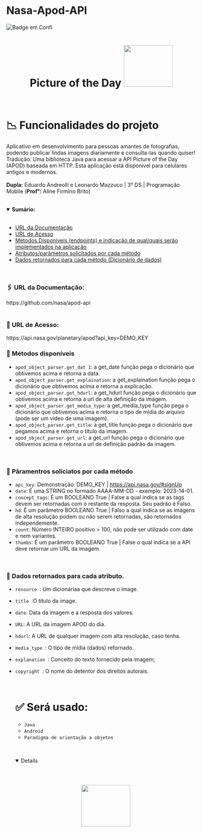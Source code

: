 # Nasa-Apod-API

![Badge em Confi](http://img.shields.io/static/v1?label=FUNCIONALIDADE&message=%20Receber%20fotos%20diárias%20e%20consultar%20imagens%20antecessoras%20ao%20dia%20atual%20&color=blueviolet&style=for-the-badge)


<div>

<h1 align="center"> Picture of the Day <img src="https://user-images.githubusercontent.com/101806906/229294885-5339f337-e9eb-4573-8fef-21fe6ed59708.png" height="110px" width="130px"/> </h1>
</div><bR>

  # :chart_with_downwards_trend: Funcionalidades do projeto
 Aplicativo em desenvolvimento para pessoas amantes de fotografias, podendo publicar lindas imagens diariamente e consulta-las quando quiser!
 Tradução: Uma biblioteca Java para acessar a API Picture of the Day (APOD) baseada em HTTP. Esta aplicação está disponivel para celulares antigos e modernos.
  <br><br>
 **Dupla:** Eduardo Andreolli e Leonardo Mazzuco | 3° DS | Programação Mobile (**Prof°:** Aline Firmino Brito)<br>

<bR>
  

  <details open="sumarioo"><br>
 <summary><b>Sumário:</summary></b>
  
- [URL da Documentação](#1)
- [URL de Acesso](#2)
- [Métodos Disponíveis (endpoints) e indicação de qual/quais serão implementados na aplicação](#3)
- [Atributos/parâmetros solicitados por cada método](#4)
- [Dados retornados para cada método (Dicionário de dados)](#5)

</details>
  
  <br>
  
 <h3> <b>🖇️ URL da Documentação:</b></h3>
 https://github.com/nasa/apod-api<br>
 
 <bR>
 
   <h3>  📎<b> URL de Acesso:</b></h3>
 https://api.nasa.gov/planetary/apod?api_key=DEMO_KEY<br>


 <h3> <b> 📔	 Métodos disponíveis</b></h3>

- `apod_object_parser.get_dat 1`: a get_date função pega o dicionário que obtivemos acima e retorna a data.
- `apod_object_parser.get_explaination`: a get_explaination função pega o dicionário que obtivemos acima e retorna a explicação.
- `apod_object_parser.get_hdurl`: a get_hdurl função pega o dicionário que obtivemos acima e retorna a url de alta definição da imagem.
- `apod_object_parser.get_media_type`: a get_media_type função pega o dicionário que obtivemos acima e retorna o tipo de mídia do arquivo (pode ser um vídeo de uma imagem).
- `apod_object_parser.get_title`: a get_title função pega o dicionário que pegamos acima e retorna o título da imagem.
- `apod_object_parser.get_url`: a get_url função pega o dicionário que obtivemos acima e retorna a url de definição padrão da imagem.


<br>
 <h3> <b>💾 Pâramentros soliciatos por cada método </b></h3>


- `api_key`: Demonstração: DEMO_KEY | https://api.nasa.gov/#signUp
- `date`: É uma STRING no formado AAAA-MM-DD - exemplo: 2023-14-01. 
- `concept_tags`: É um BOOLEANO True | False a qual indica se as tags devem ser retornadas com o restante da resposta. Seu padrão é Falso.
- `hd`: É um parâmetro BOOLEANO True | Falso a qual indica se as imagens de alta resolução podem ou não serem retornadas, são retornados independemente. 
- `count`: Número INTEIRO positivo > 100, não pode ser utilizado com date e nem variantes. 
- `thumbs`: É um parâmetro BOOLEANO True | False o qual indica se a API deve retornar um URL da imagem.

<br>
    <h3> <b>📼 Dados retornados para cada atributo. </b></h3>
  
- `resource `: Um dicionáriaa que descreve o image.
- `title `:O título da image.
- `date`: Data da imagem e a resposta dos valores.
- `URL`: A URL da imagem APOD do dia.
- `hdurl`: A URL de qualquer imagem com alta resolução, caso tenha.
- `media_type `: O tipo de mídia (dados) refornado.
- `explanation `: Conceito do texto fornecido pela imagem; 
- `copyright `: O nome do detentor dos direitos autorais.
   
   <br>
   
     
  # ✅ Será usado:
   - `Java `
   - `Android `
   - `Paradigma de orientação a objetos `
   
   <br><bt>
   
   <details open="Diagrama"><br>

     <h1 align="center"><img src="https://user-images.githubusercontent.com/101806906/236326326-0f91a093-3890-4b97-801c-8fc7fb18f09e.png" height="110px" width="130px"/> </h1>
     
     

   </details>

